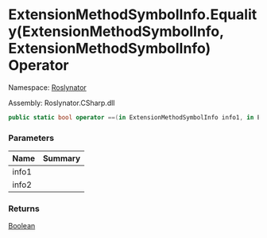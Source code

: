 # ExtensionMethodSymbolInfo\.Equality\(ExtensionMethodSymbolInfo, ExtensionMethodSymbolInfo\) Operator

Namespace: [Roslynator](../../README.md)

Assembly: Roslynator\.CSharp\.dll

```csharp
public static bool operator ==(in ExtensionMethodSymbolInfo info1, in ExtensionMethodSymbolInfo info2)
```

### Parameters

| Name | Summary |
| ---- | ------- |
| info1 | |
| info2 | |

### Returns

[Boolean](https://docs.microsoft.com/en-us/dotnet/api/system.boolean)

